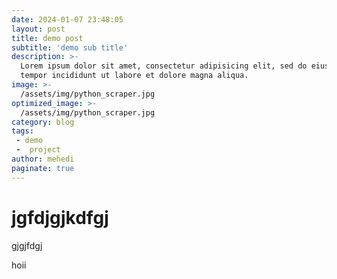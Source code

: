 ```yaml
---
date: 2024-01-07 23:48:05
layout: post
title: demo post
subtitle: 'demo sub title'
description: >-
  Lorem ipsum dolor sit amet, consectetur adipisicing elit, sed do eiusmod
  tempor incididunt ut labore et dolore magna aliqua.
image: >-
  /assets/img/python_scraper.jpg
optimized_image: >-
  /assets/img/python_scraper.jpg
category: blog
tags:
 - demo
 -  project
author: mehedi
paginate: true
---
```



# jgfdjgjkdfgj





gjgjfdgj





hoii
